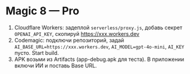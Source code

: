 # Magic 8 — Pro
1) Cloudflare Workers: задеплой `serverless/proxy.js`, добавь секрет `OPENAI_API_KEY`, скопируй https://xxx.workers.dev
2) Codemagic: подключи репозиторий, задай `AI_BASE_URL=https://xxx.workers.dev`, `AI_MODEL=gpt-4o-mini`, `AI_KEY` пусто. Start build.
3) APK возьми из Artifacts (app-debug.apk для теста). В приложении включи ИИ и поставь Base URL.
